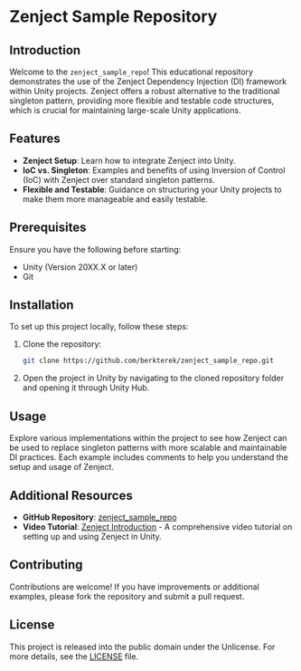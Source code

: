 
# Zenject Sample Repository

## Introduction

Welcome to the `zenject_sample_repo`! This educational repository demonstrates the use of the Zenject Dependency Injection (DI) framework within Unity projects. Zenject offers a robust alternative to the traditional singleton pattern, providing more flexible and testable code structures, which is crucial for maintaining large-scale Unity applications.

## Features

- **Zenject Setup**: Learn how to integrate Zenject into Unity.
- **IoC vs. Singleton**: Examples and benefits of using Inversion of Control (IoC) with Zenject over standard singleton patterns.
- **Flexible and Testable**: Guidance on structuring your Unity projects to make them more manageable and easily testable.

## Prerequisites

Ensure you have the following before starting:
- Unity (Version 20XX.X or later)
- Git

## Installation

To set up this project locally, follow these steps:

1. Clone the repository:
   ```bash
   git clone https://github.com/berkterek/zenject_sample_repo.git
   ```

2. Open the project in Unity by navigating to the cloned repository folder and opening it through Unity Hub.

## Usage

Explore various implementations within the project to see how Zenject can be used to replace singleton patterns with more scalable and maintainable DI practices. Each example includes comments to help you understand the setup and usage of Zenject.

## Additional Resources

- **GitHub Repository**: [zenject_sample_repo](https://github.com/berkterek/zenject_sample_repo)
- **Video Tutorial**: [Zenject Introduction](https://youtu.be/nB5VBya-YXE) - A comprehensive video tutorial on setting up and using Zenject in Unity.

## Contributing

Contributions are welcome! If you have improvements or additional examples, please fork the repository and submit a pull request.

## License

This project is released into the public domain under the Unlicense. For more details, see the [LICENSE](LICENSE) file.
